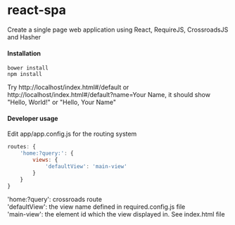 # react-spa
Create a single page web application using React, RequireJS, CrossroadsJS and Hasher

#### Installation

``` shell
bower install
npm install
```

Try http://localhost/index.html#/default or http://localhost/index.html#/default?name=Your Name, it should show "Hello, World!" or "Hello, Your Name"

#### Developer usage

Edit app/app.config.js for the routing system

``` javascript
routes: {
	'home:?query:': {
		views: {
			'defaultView': 'main-view'
		}
	}
}
```

'home:?query': crossroads route  
'defaultView': the view name defined in required.config.js file  
'main-view': the element id which the view displayed in. See index.html file  
